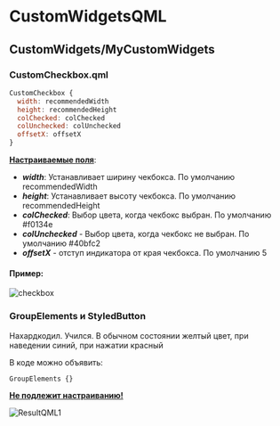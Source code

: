 # CustomWidgetsQML

## CustomWidgets/MyCustomWidgets
### CustomCheckbox.qml

```QML
CustomCheckbox {
  width: recommendedWidth
  height: recommendedHeight
  colChecked: colChecked
  colUnchecked: colUnchecked
  offsetX: offsetX
}
```
<b><ins>Настраиваемые поля</b></ins>:
- ***width***: Устанавливает ширину чекбокса. По умолчанию recommendedWidth
- ***height***: Устанавливает высоту чекбокса. По умолчанию recommendedHeight
- ***colChecked***: Выбор цвета, когда чекбокс выбран. По умолчанию #f0134e
- ***colUnchecked*** - Выбор цвета, когда чекбокс не выбран. По умолчанию #40bfc2
- ***offsetX*** - отступ индикатора от края чекбокса. По умолчанию 5

#### Пример:

![checkbox](https://github.com/piffs1/CustomWidgetsQML/assets/43949777/cd226a1c-5cb5-436a-8674-e5dcb9a47273)

### GroupElements и StyledButton
Нахардкодил. Учился. В обычном состоянии желтый цвет, при наведении синий, при нажатии красный

В коде можно объявить:
```QML
GroupElements {}
```
<b><ins>Не подлежит настраиванию!</b></ins>

![ResultQML1](https://github.com/piffs1/CustomWidgetsQML/assets/43949777/a65fde7a-4ee2-404e-b33d-3fb14f0606d9)

